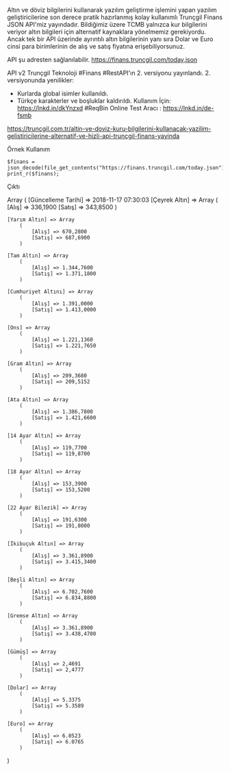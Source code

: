 Altın ve döviz bilgilerini kullanarak yazılım geliştirme işlemini yapan yazılım geliştiricilerine son derece pratik hazırlanmış kolay kullanımlı Trunçgil Finans JSON API'miz yayındadır. Bildiğimiz üzere TCMB yalnızca kur bilgilerini veriyor altın bilgileri için alternatif kaynaklara yönelmemiz gerekiyordu. Ancak tek bir API üzerinde ayrıntılı altın bilgilerinin yanı sıra Dolar ve Euro cinsi para birimlerinin de alış ve satış fiyatına erişebiliyorsunuz. 

API şu adresten sağlanılabilir.
https://finans.truncgil.com/today.json

API v2
Trunçgil Teknoloji #Finans #RestAPI'ın 2. versiyonu yayınlandı.
2. versiyonunda yenilikler:
- Kurlarda global isimler kullanıldı.
- Türkçe karakterler ve boşluklar kaldırıldı.
Kullanım İçin:
https://lnkd.in/dkYnzxd
#ReqBin Online Test Aracı : https://lnkd.in/de-fsmb

https://truncgil.com.tr/altin-ve-doviz-kuru-bilgilerini-kullanacak-yazilim-gelistiricilerine-alternatif-ve-hizli-api-truncgil-finans-yayinda

Örnek Kullanım

    $finans = json_decode(file_get_contents("https://finans.truncgil.com/today.json"),true);
    print_r($finans);


Çıktı


Array
(
    [Güncelleme Tarihi] => 2018-11-17 07:30:03
    [Çeyrek Altın] => Array
        (
            [Alış] => 336,1900
            [Satış] => 343,8500
        )

    [Yarım Altın] => Array
        (
            [Alış] => 670,2800
            [Satış] => 687,6900
        )

    [Tam Altın] => Array
        (
            [Alış] => 1.344,7600
            [Satış] => 1.371,1800
        )

    [Cumhuriyet Altını] => Array
        (
            [Alış] => 1.391,0000
            [Satış] => 1.413,0000
        )

    [Ons] => Array
        (
            [Alış] => 1.221,1360
            [Satış] => 1.221,7650
        )

    [Gram Altın] => Array
        (
            [Alış] => 209,3680
            [Satış] => 209,5152
        )

    [Ata Altın] => Array
        (
            [Alış] => 1.386,7800
            [Satış] => 1.421,6600
        )

    [14 Ayar Altın] => Array
        (
            [Alış] => 119,7700
            [Satış] => 119,8700
        )

    [18 Ayar Altın] => Array
        (
            [Alış] => 153,3900
            [Satış] => 153,5200
        )

    [22 Ayar Bilezik] => Array
        (
            [Alış] => 191,6300
            [Satış] => 191,8000
        )

    [İkibuçuk Altın] => Array
        (
            [Alış] => 3.361,8900
            [Satış] => 3.415,3400
        )

    [Beşli Altın] => Array
        (
            [Alış] => 6.702,7600
            [Satış] => 6.834,8800
        )

    [Gremse Altın] => Array
        (
            [Alış] => 3.361,8900
            [Satış] => 3.438,4700
        )

    [Gümüş] => Array
        (
            [Alış] => 2,4691
            [Satış] => 2,4777
        )

    [Dolar] => Array
        (
            [Alış] => 5.3375
            [Satış] => 5.3589
        )

    [Euro] => Array
        (
            [Alış] => 6.0523
            [Satış] => 6.0765
        )

)

